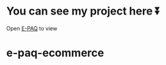 # You can see my project here ⏬

Open [E-PAQ](https://e-paq.netlify.app/) to view
# e-paq-ecommerce
